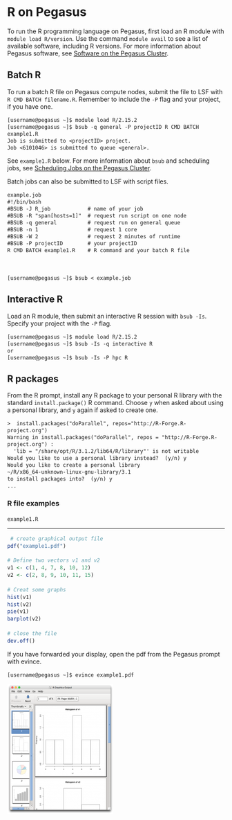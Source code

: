 # R on Pegasus

To run the R programming language on Pegasus, first load an R module
with `module load R/version`. Use the command `module avail` to see a
list of available software, including R versions. For more information
about Pegasus software, see [Software on the Pegasus
Cluster](README.md).

## Batch R

To run a batch R file on Pegasus compute nodes, submit the file to LSF
with `R CMD BATCH filename.R`. Remember to include the `-P` flag and
your project, if you have one.

    [username@pegasus ~]$ module load R/2.15.2
    [username@pegasus ~]$ bsub -q general -P projectID R CMD BATCH example1.R
    Job is submitted to <projectID> project.
    Job <6101046> is submitted to queue <general>.

See `example1.R` below. For more information about `bsub` and scheduling
jobs, see [Scheduling Jobs on the Pegasus Cluster](../jobs/).

  

Batch jobs can also be submitted to LSF with script files.

    example.job
    #!/bin/bash
    #BSUB -J R_job            # name of your job
    #BSUB -R "span[hosts=1]"  # request run script on one node
    #BSUB -q general          # request run on general queue
    #BSUB -n 1                # request 1 core
    #BSUB -W 2                # request 2 minutes of runtime
    #BSUB -P projectID        # your projectID
    R CMD BATCH example1.R    # R command and your batch R file

  

    [username@pegasus ~]$ bsub < example.job

  

## Interactive R

Load an R module, then submit an interactive R session with `bsub -Is`.
Specify your project with the `-P` flag.

    [username@pegasus ~]$ module load R/2.15.2
    [username@pegasus ~]$ bsub -Is -q interactive R
    or
    [username@pegasus ~]$ bsub -Is -P hpc R

  

## R packages

From the R prompt, install any R package to your personal R library with
the standard `install.package()` R command. Choose `y` when asked about
using a personal library, and `y` again if asked to create one.

    >  install.packages("doParallel", repos="http://R-Forge.R-project.org")
    Warning in install.packages("doParallel", repos = "http://R-Forge.R-project.org") :
      'lib = "/share/opt/R/3.1.2/lib64/R/library"' is not writable
    Would you like to use a personal library instead?  (y/n) y
    Would you like to create a personal library
    ~/R/x86_64-unknown-linux-gnu-library/3.1
    to install packages into?  (y/n) y
    ...

  

### R file examples

`example1.R`

-----

``` r
 # create graphical output file
pdf("example1.pdf")

# Define two vectors v1 and v2
v1 <- c(1, 4, 7, 8, 10, 12)
v2 <- c(2, 8, 9, 10, 11, 15)

# Creat some graphs
hist(v1)
hist(v2)
pie(v1)
barplot(v2)

# close the file
dev.off() 
```

  

If you have forwarded your display, open the pdf from the Pegasus prompt
with evince.

    [username@pegasus ~]$ evince example1.pdf

  

![example1.png](assets/r_example1pdf-246x300.png)
